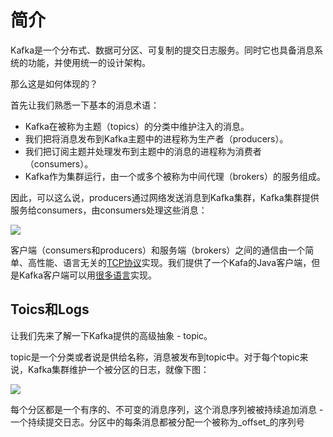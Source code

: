 # 简介
Kafka是一个分布式、数据可分区、可复制的提交日志服务。同时它也具备消息系统的功能，并使用统一的设计架构。

那么这是如何体现的？

首先让我们熟悉一下基本的消息术语：

* Kafka在被称为主题（topics）的分类中维护注入的消息。
* 我们把将消息发布到Kafka主题中的进程称为生产者（producers）。
* 我们把订阅主题并处理发布到主题中的消息的进程称为消费者（consumers）。
* Kafka作为集群运行，由一个或多个被称为中间代理（brokers）的服务组成。

因此，可以这么说，producers通过网络发送消息到Kafka集群，Kafka集群提供服务给consumers，由consumers处理这些消息：

 ![](http://kafka.apache.org/images/producer_consumer.png)

客户端（consumers和producers）和服务端（brokers）之间的通信由一个简单、高性能、语言无关的[TCP协议](https://kafka.apache.org/protocol.html)实现。我们提供了一个Kafa的Java客户端，但是Kafka客户端可以用[很多语言](https://cwiki.apache.org/confluence/display/KAFKA/Clients)实现。

## Toics和Logs
让我们先来了解一下Kafka提供的高级抽象 - topic。

topic是一个分类或者说是供给名称，消息被发布到topic中。对于每个topic来说，Kafka集群维护一个被分区的日志，就像下图：

![](http://kafka.apache.org/images/log_anatomy.png)

每个分区都是一个有序的、不可变的消息序列，这个消息序列被被持续追加消息 - 一个持续提交日志。分区中的每条消息都被分配一个被称为_offset_的序列号
